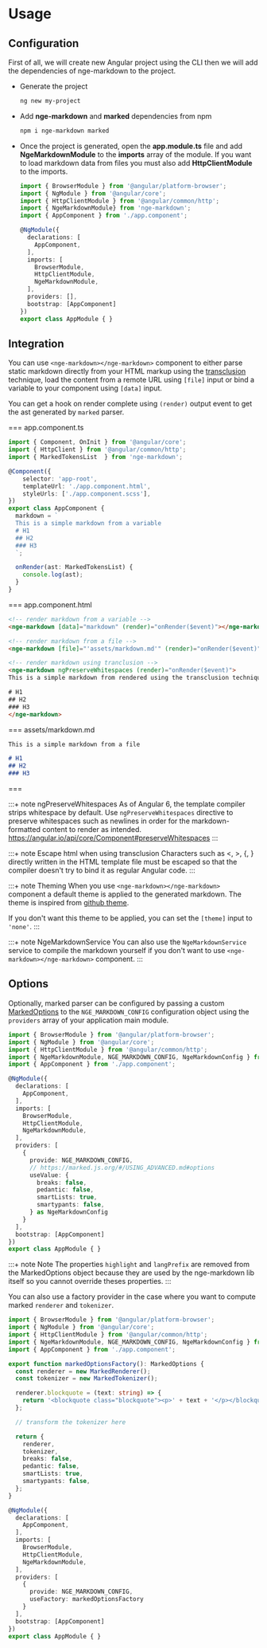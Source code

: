 # Usage

## Configuration

First of all, we will create new Angular project using the CLI then we will add
the dependencies of nge-markdown to the project.

* Generate the project

  ```bash
  ng new my-project
  ```

* Add **nge-markdown** and **marked** dependencies from npm

  ```bash
  npm i nge-markdown marked
  ```

* Once the project is generated, open the **app.module.ts** file and add **NgeMarkdownModule** to the **imports**
  array  of the module.
  If you want to load markdown data from files you must also add **HttpClientModule** to the imports.

  ```typescript highlights="13-14"
  import { BrowserModule } from '@angular/platform-browser';
  import { NgModule } from '@angular/core';
  import { HttpClientModule } from '@angular/common/http';
  import { NgeMarkdownModule} from 'nge-markdown';
  import { AppComponent } from './app.component';

  @NgModule({
    declarations: [
      AppComponent,
    ],
    imports: [
      BrowserModule,
      HttpClientModule,
      NgeMarkdownModule,
    ],
    providers: [],
    bootstrap: [AppComponent]
  })
  export class AppModule { }
  ```

## Integration

You can use `<nge-markdown></nge-markdown>` component to either parse static markdown directly from your HTML markup
using the [transclusion](https://ultimatecourses.com/blog/transclusion-in-angular-2-with-ng-content) technique, load the content from a remote URL using `[file]` input or bind a variable to your component using `[data]` input.

You can get a hook on render complete using `(render)` output event to get the ast generated by `marked` parser.

=== app.component.ts

```typescript
import { Component, OnInit } from '@angular/core';
import { HttpClient } from '@angular/common/http';
import { MarkedTokensList  } from 'nge-markdown';

@Component({
    selector: 'app-root',
    templateUrl: './app.component.html',
    styleUrls: ['./app.component.scss'],
})
export class AppComponent {
  markdown = `
  This is a simple markdown from a variable
  # H1
  ## H2
  ### H3
  `;

  onRender(ast: MarkedTokensList) {
    console.log(ast);
  }
}
```

=== app.component.html

```html
<!-- render markdown from a variable -->
<nge-markdown [data]="markdown" (render)="onRender($event)"></nge-markdown>

<!-- render markdown from a file -->
<nge-markdown [file]="'assets/markdown.md'" (render)="onRender($event)"></nge-markdown>

<!-- render markdown using tranclusion -->
<nge-markdown ngPreserveWhitespaces (render)="onRender($event)">
This is a simple markdown from rendered using the transclusion technique.

# H1
## H2
### H3
</nge-markdown>
```

=== assets/markdown.md

```markdown
This is a simple markdown from a file

# H1
## H2
### H3
```

===

:::+ note ngPreserveWhitespaces
As of Angular 6, the template compiler strips whitespace by default. Use `ngPreserveWhitespaces` directive to preserve whitespaces such as newlines in order for the markdown-formatted content to render as intended.
https://angular.io/api/core/Component#preserveWhitespaces
:::

:::+ note Escape html when using transclusion
Characters such as &lt;, &gt;, {, } directly written in the HTML template file must be escaped so that the compiler doesn't try to bind it as regular Angular code.
:::

:::+ note Theming
When you use `<nge-markdown></nge-markdown>` component a default theme is applied
to the generated markdown. The theme is inspired from [github theme](https://github.com/sindresorhus/github-markdown-css/blob/gh-pages/github-markdown.css).

If you don't want this theme to be applied, you can set the `[theme]` input to `'none'`.
:::

:::+ note NgeMarkdownService
You can also use the `NgeMarkdownService` service to compile the markdown yourself if you don't want to use
`<nge-markdown></nge-markdown>` component.
:::

## Options

Optionally, marked parser can be configured by passing a custom [MarkedOptions](https://marked.js.org/#/USING_ADVANCED.md#options) to the `NGE_MARKDOWN_CONFIG` configuration object using the `providers` array of your application main module.

```typescript highlights="4 17-26"
import { BrowserModule } from '@angular/platform-browser';
import { NgModule } from '@angular/core';
import { HttpClientModule } from '@angular/common/http';
import { NgeMarkdownModule, NGE_MARKDOWN_CONFIG, NgeMarkdownConfig } from 'nge-markdown';
import { AppComponent } from './app.component';

@NgModule({
  declarations: [
    AppComponent,
  ],
  imports: [
    BrowserModule,
    HttpClientModule,
    NgeMarkdownModule,
  ],
  providers: [
    {
      provide: NGE_MARKDOWN_CONFIG,
      // https://marked.js.org/#/USING_ADVANCED.md#options
      useValue: {
        breaks: false,
        pedantic: false,
        smartLists: true,
        smartypants: false,
      } as NgeMarkdownConfig
    }
  ],
  bootstrap: [AppComponent]
})
export class AppModule { }
```

:::+ note Note
The properties `highlight` and `langPrefix` are removed from the MarkedOptions object because they are used by the nge-markdown lib itself
so you cannot override theses properties.
:::

You can also use a factory provider in the case where you want to compute
marked `renderer` and `tokenizer`.

```typescript highlights="4 7-25 37-40"
import { BrowserModule } from '@angular/platform-browser';
import { NgModule } from '@angular/core';
import { HttpClientModule } from '@angular/common/http';
import { NgeMarkdownModule, NGE_MARKDOWN_CONFIG, NgeMarkdownConfig } from 'nge-markdown';
import { AppComponent } from './app.component';

export function markedOptionsFactory(): MarkedOptions {
  const renderer = new MarkedRenderer();
  const tokenizer = new MarkedTokenizer();

  renderer.blockquote = (text: string) => {
    return '<blockquote class="blockquote"><p>' + text + '</p></blockquote>';
  };

  // transform the tokenizer here

  return {
    renderer,
    tokenizer,
    breaks: false,
    pedantic: false,
    smartLists: true,
    smartypants: false,
  };
}

@NgModule({
  declarations: [
    AppComponent,
  ],
  imports: [
    BrowserModule,
    HttpClientModule,
    NgeMarkdownModule,
  ],
  providers: [
    {
      provide: NGE_MARKDOWN_CONFIG,
      useFactory: markedOptionsFactory
    }
  ],
  bootstrap: [AppComponent]
})
export class AppModule { }
```
